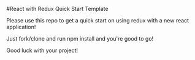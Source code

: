 #React with Redux Quick Start Template

Please use this repo to get a quick start on using redux with a new react application!

Just fork/clone and run npm install and you're good to go! 

Good luck with your project!
